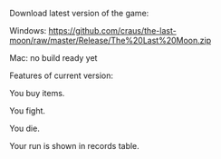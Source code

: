 Download latest version of the game:

Windows:
https://github.com/craus/the-last-moon/raw/master/Release/The%20Last%20Moon.zip

Mac:
no build ready yet


Features of current version:


You buy items.

You fight.

You die.

Your run is shown in records table.
